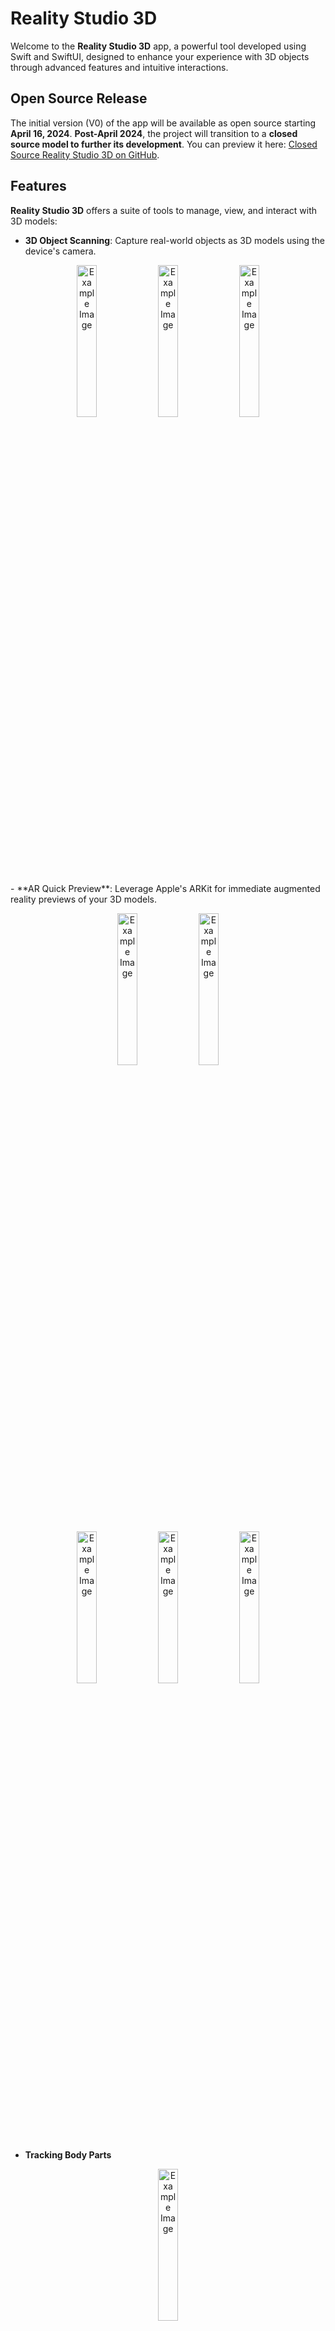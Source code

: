 # Reality Studio 3D

Welcome to the **Reality Studio 3D** app, a powerful tool developed using Swift and SwiftUI, designed to enhance your experience with 3D objects through advanced features and intuitive interactions.

## Open Source Release

The initial version (V0) of the app will be available as open source starting **April 16, 2024**.
**Post-April 2024**, the project will transition to a **closed source model to further its development**.
You can preview it here: [Closed Source Reality Studio 3D on GitHub](https://github.com/AntoneseiCristian/Reality-Studio-3D-Preview-App).

## Features

**Reality Studio 3D** offers a suite of tools to manage, view, and interact with 3D models:

- **3D Object Scanning**: Capture real-world objects as 3D models using the device's camera.
<p align="center">
  <img src="https://github.com/AntoneseiCristian/Reality-Studio-3D-Preview-App/blob/main/3D%20Capture%20Example/IMG_0315.PNG" style="width: 25%;" alt="Example Image">
  <img src="https://github.com/AntoneseiCristian/Reality-Studio-3D-Preview-App/blob/main/3D%20Capture%20Example/IMG_0317.PNG" style="width: 25%;" alt="Example Image">
  <img src="https://github.com/AntoneseiCristian/Reality-Studio-3D-Preview-App/blob/main/Processed%203D%20Model/IMG_0318.PNG" style="width: 25%;" alt="Example Image">
</p>
- **AR Quick Preview**: Leverage Apple's ARKit for immediate augmented reality previews of your 3D models.
<p align="center">
  <img src="https://github.com/AntoneseiCristian/Reality-Studio-3D-Preview-App/blob/main/Processed%203D%20Model/IMG_0322.PNG" style="width: 25%;" alt="Example Image">
  <img src="https://github.com/AntoneseiCristian/Reality-Studio-3D-Preview-App/blob/main/Processed%203D%20Model/IMG_0324.PNG" style="width: 25%;" alt="Example Image">
</p>
<p align="center">
  <img src="https://github.com/AntoneseiCristian/Reality-Studio-3D-Preview-App/blob/main/3D%20Model%20in%20Real%20World/IMG_0326.PNG" style="width: 25%;" alt="Example Image">
  <img src="https://github.com/AntoneseiCristian/Reality-Studio-3D-Preview-App/blob/main/3D%20Model%20in%20Real%20World/IMG_0328.PNG" style="width: 25%;" alt="Example Image">
  <img src="https://github.com/AntoneseiCristian/Reality-Studio-3D-Preview-App/blob/main/3D%20Model%20in%20Real%20World/IMG_0329.JPG" style="width: 25%;" alt="Example Image">
</p>

- **Tracking Body Parts**
<p align="center">
  <img src="https://github.com/AntoneseiCristian/Reality-Studio-3D-Preview-App/blob/main/3D%20Model%20in%20Real%20World/IMG_0330.PNG" style="width: 25%;" alt="Example Image">
</p>
  
- **Custom AR Mode**: Place and view 3D models in your environment multiple times with a customizable placement on horizontal surfaces.
<p align="center">
  <img src="https://github.com/AntoneseiCristian/Reality-Studio-3D-Preview-App/blob/main/Simple%20VR/IMG_0332.PNG" style="width: 25%;" alt="Example Image">
</p>


- **Pick View and display in Simple AR**:
***Objects are filtred***
<p align="center">
  <img src="https://github.com/AntoneseiCristian/Reality-Studio-3D-Preview-App/blob/main/Pick%20Files%20From%20Folder/IMG_0334.PNG" style="width: 25%;" alt="Example Image">
</p>

***Added and saved in a list using UserDefaults***
<p align="center">
  <img src="https://github.com/AntoneseiCristian/Reality-Studio-3D-Preview-App/blob/main/Pick%20Files%20From%20Folder/IMG_0333.PNG" style="width: 25%;" alt="Example Image">
</p>

- **Folder Management**: Easily organize your 3D projects with capabilities to create, view, and delete folders within the app.
<p align="center">
<img src="https://github.com/AntoneseiCristian/Reality-Studio-3D/blob/main/Folder%20Management/Entry%20Point.PNG" style="width: 25%;" alt="Example Image">
<img src="https://github.com/AntoneseiCristian/Reality-Studio-3D/blob/main/Folder%20Management/Inside%20Folder.PNG" style="width: 25%;" alt="Example Image">
<img src="https://github.com/AntoneseiCristian/Reality-Studio-3D/blob/main/Folder%20Management/Delete%20File.PNG" style="width: 25%;" alt="Example Image">
</p>


## Current Status

The app is in active development, featuring various views that cater to the functionalities listed. Stay tuned for updates as we continue to expand the capabilities of **Reality Studio 3D**.

## About This README

This document provides the latest updates and the current status of the **Reality Studio 3D** app. Keep this page bookmarked for future updates and changes.
AR Object Viewer & Scanner

Overview

This sample code project demonstrates a comprehensive scanning workflow for capturing objects using the Object Capture API on iOS devices. It allows users to select 3D objects from their device, add them to a list, and visualize them in augmented reality (AR). 

Note: This application must be run on a physical device equipped with the necessary hardware capabilities.

Requirements

Hardware: iPhone or iPad with a LiDAR Scanner.
Chip Requirement: A14 Bionic chip or later.
Operating System: iOS or iPadOS 17 or later.
Configuration

To get started with this sample app, follow these steps:

Clone the Repository: Clone this repository to your local machine or download it as a ZIP file.
Open the Project: Open the project file in Xcode.
Connect Your Device: Connect your iOS device via USB.
Select Your Device in Xcode: Choose your connected device as the target device from the top device toolbar.
Run the Application: Hit the 'Run' button in Xcode to build and run the application on your device.
Features

Object Picking from Documents
Users can pick 3D models from their device storage using a document picker interface. The application supports multiple file formats commonly used for 3D objects. Picked objects are added to a list within the app, from which they can be selected for viewing in AR.

AR Display
Selected objects are displayed in an AR view, utilizing iOS's powerful ARKit framework. Users can interact with the 3D models in a real-world context, moving and scaling them intuitively.

Object Scanning with Object Capture
Leverage the LiDAR scanner on compatible iOS devices to scan physical objects and create detailed 3D models. This feature integrates seamlessly with the Object Capture API to provide a user-friendly experience for capturing high-quality 3D models.

Usage

Picking and Viewing Objects: Navigate to the object picking menu, select a file, and view it in augmented reality by tapping on the model in the list.
Scanning Objects: Access the scanning feature through the app's scanning menu, follow the on-screen instructions to capture the object from various angles, and generate a 3D model to be used within the app or exported for other uses.
